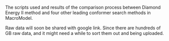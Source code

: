 
The scripts used and results of the comparison process between Diamond Energy II method and four other leading conformer search methods in MacroModel. 


Raw data will soon be shared with google link. Since there are hundreds of GB raw data, and it might need a while to sort them out and being uploaded.
